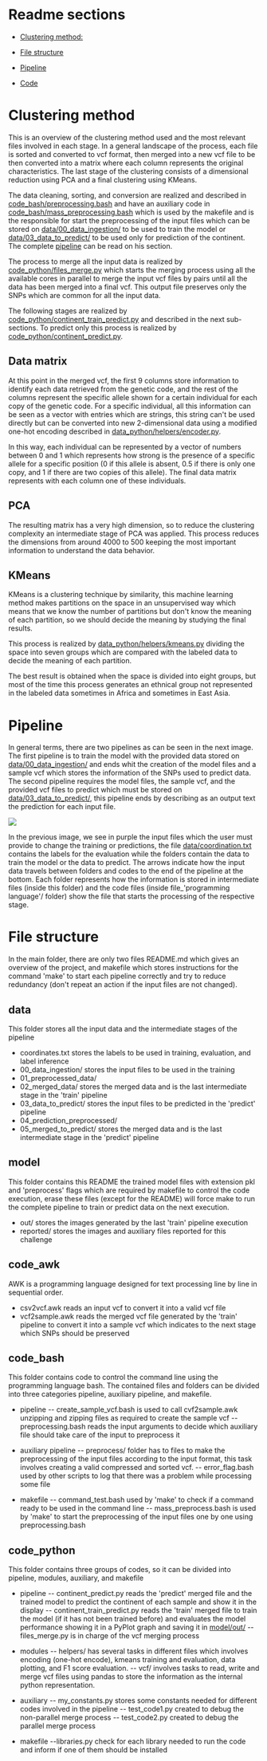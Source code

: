 # Readme sections

- [Clustering method:](#Clustering-method)

- [File structure](#File-structure)

- [Pipeline](#Pipeline)

- [Code](#Code)

# Clustering method

This is an overview of the clustering method used and the most relevant files involved in each stage. In a general landscape of the process, each file is sorted and converted to vcf format, then merged into a new vcf file to be then converted into a matrix where each column represents the original characteristics. The last stage of the clustering consists of a dimensional reduction using PCA and a final clustering using KMeans.

The data cleaning, sorting, and conversion are realized and described in [code_bash/preprocessing.bash](../code_bash/preprocessing.bash) and have an auxiliary code in [code_bash/mass_preprocessing.bash](../code_bash/mass_preprocessing.bash) which is used by the makefile and is the responsible for start the preprocessing of the input files which can be stored on [data/00_data_ingestion/](../data/00_data_ingestion/) to be used to train the model or [data/03_data_to_predict/](../data/03_data_to_predict/) to be used only for prediction of the continent. The complete [pipeline](#Pipeline) can be read on his section.

The process to merge all the input data is realized by [code_python/files_merge.py](code_python/files_merge.py) which starts the merging process using all the available cores in parallel to merge the input vcf files by pairs until all the data has been merged into a final vcf. This output file preserves only the SNPs which are common for all the input data.

The following stages are realized by [code_python/continent_train_predict.py](code_python/continent_train_predict.py) and described in the next sub-sections. To predict only this process is realized by [code_python/continent_predict.py](code_python/continent_predict.py).

## Data matrix

At this point in the merged vcf, the first 9 columns store information to identify each data retrieved from the genetic code, and the rest of the columns represent the specific allele shown for a certain individual for each copy of the genetic code. For a specific individual, all this information can be seen as a vector with entries which are strings, this string can't be used directly but can be converted into new 2-dimensional data using a modified one-hot encoding described in [data_python/helpers/encoder.py](data_python/helpers/encoder.py).

In this way, each individual can be represented by a vector of numbers between 0 and 1 which represents how strong is the presence of a specific allele for a specific position (0 if this allele is absent, 0.5 if there is only one copy, and 1 if there are two copies of this allele). The final data matrix represents with each column one of these individuals.

## PCA

The resulting matrix has a very high dimension, so to reduce the clustering complexity an intermediate stage of PCA was applied. This process reduces the dimensions from around 4000 to 500 keeping the most important information to understand the data behavior.

## KMeans

KMeans is a clustering technique by similarity, this machine learning method makes partitions on the space in an unsupervised way which means that we know the number of partitions but don't know the meaning of each partition, so we should decide the meaning by studying the final results.

This process is realized by [data_python/helpers/kmeans.py](data_python/helpers/kmeans.py) dividing the space into seven groups which are compared with the labeled data to decide the meaning of each partition.

The best result is obtained when the space is divided into eight groups, but most of the time this process generates an ethnical group not represented in the labeled data sometimes in Africa and sometimes in East Asia.

# Pipeline

In general terms, there are two pipelines as can be seen in the next image. The first pipeline is to train the model with the provided data stored on [data/00_data_ingestion/](data/00_data_ingestion/) and ends whit the creation of the model files and a sample vcf which stores the information of the SNPs used to predict data. The second pipeline requires the model files, the sample vcf, and the provided vcf files to predict which must be stored on [data/03_data_to_predict/](data/03_data_to_predict/), this pipeline ends by describing as an output text the prediction for each input file.

![](model/reported/pipeline.png)

In the previous image, we see in purple the input files which the user must provide to change the training or predictions, the file [data/coordination.txt](data/coordination.txt) contains the labels for the evaluation while the folders contain the data to train the model or the data to predict. The arrows indicate how the input data travels between folders and codes to the end of the pipeline at the bottom. Each folder represents how the information is stored in intermediate files (inside this folder) and the code files (inside file_'programming language'/ folder) show the file that starts the processing of the respective stage.

# File structure

In the main folder, there are only two files README.md which gives an overview of the project, and makefile which stores instructions for the command 'make' to start each pipeline correctly and try to reduce redundancy (don't repeat an action if the input files are not changed).

## data

This folder stores all the input data and the intermediate stages of the pipeline

- coordinates.txt stores the labels to be used in training, evaluation, and label inference
- 00_data_ingestion/ stores the input files to be used in the training
- 01_preprocessed_data/
- 02_merged_data/ stores the merged data and is the last intermediate stage in the 'train' pipeline
- 03_data_to_predict/ stores the input files to be predicted in the 'predict' pipeline
- 04_prediction_preprocessed/
- 05_merged_to_predict/ stores the merged data and is the last intermediate stage in the 'predict' pipeline

## model

This folder contains this README the trained model files with extension pkl and 'preprocess' flags which are required by makefile to control the code execution, erase these files (except for the README) will force make to run the complete pipeline to train or predict data on the next execution.

- out/ stores the images generated by the last 'train' pipeline execution
- reported/ stores the images and auxiliary files reported for this challenge

## code_awk

AWK is a programming language designed for text processing line by line in sequential order.

- csv2vcf.awk reads an input vcf to convert it into a valid vcf file
- vcf2sample.awk reads the merged vcf file generated by the 'train' pipeline to convert it into a sample vcf which indicates to the next stage which SNPs should be preserved

## code_bash

This folder contains code to control the command line using the programming language bash. The contained files and folders can be divided into three categories pipeline, auxiliary pipeline, and makefile.

- pipeline
-- create_sample_vcf.bash is used to call cvf2sample.awk unzipping and zipping files as required to create the sample vcf
-- preprocessing.bash reads the input arguments to decide which auxiliary file should take care of the input to preprocess it

- auxiliary pipeline
-- preprocess/ folder has to files to make the preprocessing of the input files according to the input format, this task involves creating a valid compressed and sorted vcf.
-- error_flag.bash used by other scripts to log that there was a problem while processing some file

- makefile
-- command_test.bash used by 'make' to check if a command ready to be used in the command line
-- mass_preprocess.bash is used by 'make' to start the preprocessing of the input files one by one using preprocessing.bash

## code_python

This folder contains three groups of codes, so it can be divided into pipeline, modules, auxiliary, and makefile

- pipeline
-- continent_predict.py  reads the 'predict' merged file and the trained model to predict the continent of each sample and show it in the display
-- continent_train_predict.py reads the 'train' merged file to train the model (if it has not been trained before) and evaluates the model performance showing it in a PyPlot graph and saving it in [model/out/](model/out/)
-- files_merge.py is in charge of the vcf merging process

- modules
-- helpers/ has several tasks in different files which involves encoding (one-hot encode), kmeans training and evaluation, data plotting, and F1 score evaluation. 
-- vcf/ involves tasks to read, write and merge vcf files using pandas to store the information as the internal python representation.

- auxiliary
-- my_constants.py stores some constants needed for different codes involved in the pipeline
-- test_code1.py created to debug the non-parallel merge process
-- test_code2.py created to debug the parallel merge process

- makefile
--libraries.py check for each library needed to run the code and inform if one of them should be installed
